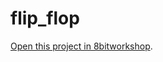flip_flop
=====

[Open this project in 8bitworkshop](http://8bitworkshop.com/redir.html?platform=verilog&githubURL=https%3A%2F%2Fgithub.com%2Fkibarra89%2Fflip_flop&file=flip_flop.v).
